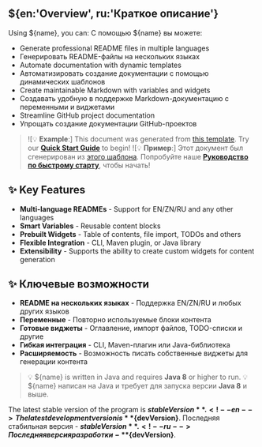 ## ${en:'Overview', ru:'Краткое описание'}

Using ${name}, you can: <!--en-->
С помощью ${name} вы можете: <!--ru-->

- Generate professional README files in multiple languages <!--en-->
- Генерировать README-файлы на нескольких языках <!--ru-->
- Automate documentation with dynamic templates <!--en-->
- Автоматизировать создание документации с помощью динамических шаблонов <!--ru-->
- Create maintainable Markdown with variables and widgets <!--en-->
- Создавать удобную в поддержке Markdown-документацию с переменными и виджетами <!--ru-->
- Streamline GitHub project documentation <!--en-->
- Упрощать создание документации GitHub-проектов <!--ru-->

> ![💡 **Example**:] This document was generated from [this template](README.src.md). <!--en-->
> Try our **[Quick Start Guide](#quick-start)** to begin!<!--en-->
> ![💡 **Пример**:] Этот документ был сгенерирован из [этого шаблона](README.src.md). <!--ru-->
> Попробуйте наше **[Руководство по быстрому старту](#quick-start)**, чтобы начать! <!--ru-->

## ✨ Key Features <!--en-->

- **Multi-language READMEs** - Support for EN/ZN/RU and any other languages<!--en-->
- **Smart Variables** - Reusable content blocks<!--en-->
- **Prebuilt Widgets** - Table of contents, file import, TODOs and others<!--en-->
- **Flexible Integration** - CLI, Maven plugin, or Java library <!--en-->
- **Extensibility** - Supports the ability to create custom widgets for content generation <!--en-->

## ✨ Ключевые возможности <!--ru-->

- **README на нескольких языках** - Поддержка EN/ZN/RU и любых других языков<!--ru-->
- **Переменные** - Повторно используемые блоки контента<!--ru-->
- **Готовые виджеты** - Оглавление, импорт файлов, TODO-списки и другие<!--ru-->
- **Гибкая интеграция** - CLI, Maven-плагин или Java-библиотека <!--ru-->
- **Расширяемость** - Возможность писать собственные виджеты для генерации контента <!--ru-->

> 💡 ${name} is written in Java and requires **Java 8** or higher to run.<!--en-->
> 💡 ${name} написан на Java и требует для запуска версии **Java 8** и выше.<!--ru-->

The latest stable version of the program is **${stableVersion}**.<!--en-->
The latest development version is **${devVersion}**.<!--en-->
Последняя стабильная версия - **${stableVersion}**.<!--ru-->
Последняя версия разработки - **${devVersion}**.<!--ru-->

